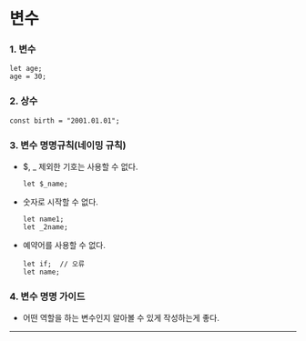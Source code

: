 # 변수

### 1. 변수
```
let age;
age = 30;
```

### 2. 상수
```
const birth = "2001.01.01";
```

### 3. 변수 명명규칙(네이밍 규칙)
- $, _ 제외한 기호는 사용할 수 없다.
  ```
  let $_name;
  ```

- 숫자로 시작할 수 없다.
  ```
  let name1;
  let _2name;
  ```

- 예약어를 사용할 수 없다.
  ```
  let if;  // 오류
  let name;
  ```

### 4. 변수 명명 가이드
- 어떤 역할을 하는 변수인지 알아볼 수 있게 작성하는게 좋다.

---
